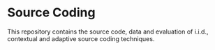 # Source Coding
This repository contains the source code, data and evaluation of i.i.d., contextual and adaptive source coding techniques.
